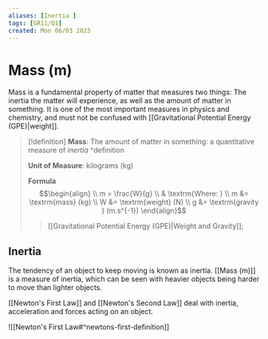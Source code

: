 ```yaml
---
aliases: [Inertia ]
tags: [GR11/Q1]
created: Mon 06/03 2023
---
```

# Mass (m)
Mass is a fundamental property of matter that measures two things: The inertia the matter will experience, as well as the amount of matter in something. It is one of the most important measures in physics and chemistry, and must not be confused with [[Gravitational Potential Energy (GPE)|weight]]. 

> [!definition]
**Mass**: The amount of matter in something: a quantitative measure of *inertia* ^definition
>
>**Unit of Measure**: kilograms (kg)
>
>**Formula**
> $$\begin{align}
> \\ m = \frac{W}{g}
> \\ & \textrm{Where: }
> \\ m &=  \textrm{mass} (kg)
> \\ W &=  \textrm{weight} (N)
> \\ g &=  \textrm{gravity } (m.s^{-1})
> \end{align}$$
> > [[Gravitational Potential Energy (GPE)|Weight and Gravity]]; 


## Inertia
The tendency of an object to keep moving is known as inertia. [[Mass (m)]] is a measure of inertia, which can be seen with heavier objects being harder to move than lighter objects. 

[[Newton's First Law]] and [[Newton's Second Law]] deal with inertia, acceleration and forces acting on an object. 

![[Newton's First Law#^newtons-first-definition]]
